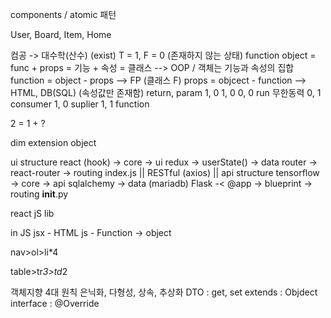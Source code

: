 components / atomic 패턴

User, Board, Item, Home

컴공 -> 대수학(산수)
(exist) T = 1, F = 0 (존재하지 않는 상태)
function
object = func + props = 기능 + 속성 = 클래스 --> OOP / 객체는 기능과 속성의 집합
function = object - props --> FP (클래스 F)
props = objcect - function --> HTML, DB(SQL) (속성값만 존재함)
return, param
 1, 0    1, 0
 0, 0 run 무한동력
 0, 1 consumer
 1, 0 suplier
 1, 1 function 

2 = 1 + ?

dim
extension
object


ui structure
react (hook) -> core -> ui
redux -> userState() -> data
router -> react-router -> routing
index.js
  ||
RESTful (axios)
  ||
api structure
tensorflow -> core -> api
sqlalchemy -> data (mariadb)
Flask -< @app -> blueprint -> routing
__init__.py

react jS lib 

in JS
jsx - HTML
js - Function
-> object 

nav>ol>li*4

table>tr*3>td*2

객체지향 4대 원칙
은닉화, 다형성, 상속, 추상화
DTO : get, set 
extends : Objdect
interface : 
@Override 